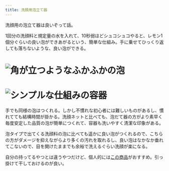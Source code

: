 ```yaml
---
title: 洗顔用泡立て器
---
```

洗顔用の泡立て器は良いぞって話。

1回分の洗顔料と規定量の水を入れて、10秒弱ほどシュコシュコやると、レモン1個分ぐらいの良い泡ができあがるという、簡単な仕組み。手に乗せてひっくり返しても落ちないような、良い泡ができる。

![](https://lh4.googleusercontent.com/KPdcRajzBfL_-WB_rhfnAOK40MLMPLNr9vC9jxknfnZkkIgo-I16zfA23lm4QZqJFTpDDGwGe4ccQ8fiFieEBEp0Icql1psjuKGC8_bcaONIe894FCQVA8UWNVmmdkmN0EaCIAyA6gZOh9tbqkBl7kQrqLYBZvARucv9EltdK7obKBE1O0axXg7JpUS6 "角が立つようなふかふかの泡")
===================================================================================================================================================================================================================================================

![](https://lh4.googleusercontent.com/HCbLTcPV6VbMm269_oIs2Z1VhUEhMc-jhaofS90sVV-qdmUmIBBNsmXXAaei1WBHXMLkuj9KXDEPUe97yLBshNcJ3e9niGcDOXhwJFHf-HZ2D-bUHSzLrOvAT30xtLmOFz1287IEm6N_w2W4YESD1rAr_46qgmV59uHkbHe7MIhh4j3dypDm6-s5v0ak "シンプルな仕組みの容器")
=================================================================================================================================================================================================================================================

手でも同様の泡はつくれる。しかし不慣れな初心者には難しいものがあるし、慣れてても結構時間が掛かる。洗顔ネットと比べても、泡だて器の方がより素早く毎度安定した品質の泡が簡単につくれて、容器も洗いやすく清潔な印象がある。

泡タイプで出てくる洗顔料の泡に比べても遥かに良い泡がつくれるので、こちらの方がダメージを抑えながらより多くの汚れを取れるし、良い泡はなかなか垂れてこないので、目を開けたままでも余裕で洗えるぐらい洗顔が楽になる。

自分の持ってるやつとは違うやつだけど、個人的には[この商品](https://www.amazon.co.jp/dp/B09KMP9GDN)がおすすめ。引っ掛けて干しておけるのが良い。
